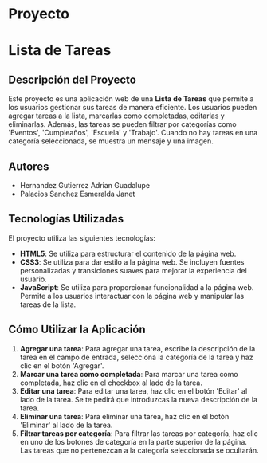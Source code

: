 # Proyecto
# Lista de Tareas

## Descripción del Proyecto
Este proyecto es una aplicación web de una **Lista de Tareas** que permite a los usuarios gestionar sus tareas de manera eficiente. Los usuarios pueden agregar tareas a la lista, marcarlas como completadas, editarlas y eliminarlas. Además, las tareas se pueden filtrar por categorías como 'Eventos', 'Cumpleaños', 'Escuela' y 'Trabajo'. Cuando no hay tareas en una categoría seleccionada, se muestra un mensaje y una imagen.

## Autores
- Hernandez Gutierrez Adrian Guadalupe
- Palacios Sanchez Esmeralda Janet

## Tecnologías Utilizadas
El proyecto utiliza las siguientes tecnologías:
- **HTML5**: Se utiliza para estructurar el contenido de la página web.
- **CSS3**: Se utiliza para dar estilo a la página web. Se incluyen fuentes personalizadas y transiciones suaves para mejorar la experiencia del usuario.
- **JavaScript**: Se utiliza para proporcionar funcionalidad a la página web. Permite a los usuarios interactuar con la página web y manipular las tareas de la lista.

## Cómo Utilizar la Aplicación
1. **Agregar una tarea**: Para agregar una tarea, escribe la descripción de la tarea en el campo de entrada, selecciona la categoría de la tarea y haz clic en el botón 'Agregar'.
2. **Marcar una tarea como completada**: Para marcar una tarea como completada, haz clic en el checkbox al lado de la tarea.
3. **Editar una tarea**: Para editar una tarea, haz clic en el botón 'Editar' al lado de la tarea. Se te pedirá que introduzcas la nueva descripción de la tarea.
4. **Eliminar una tarea**: Para eliminar una tarea, haz clic en el botón 'Eliminar' al lado de la tarea.
5. **Filtrar tareas por categoría**: Para filtrar las tareas por categoría, haz clic en uno de los botones de categoría en la parte superior de la página. Las tareas que no pertenezcan a la categoría seleccionada se ocultarán.
